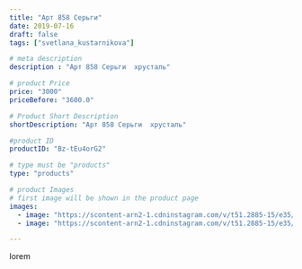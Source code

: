 ```yaml
---
title: "Арт 858 Серьги"
date: 2019-07-16
draft: false
tags: ["svetlana_kustarnikova"]

# meta description
description : "Арт 858 Серьги  хрусталь"

# product Price
price: "3000"
priceBefore: "3600.0"

# Product Short Description
shortDescription: "Арт 858 Серьги  хрусталь"

#product ID
productID: "Bz-tEu4orG2"

# type must be "products"
type: "products"

# product Images
# first image will be shown in the product page
images:
  - image: "https://scontent-arn2-1.cdninstagram.com/v/t51.2885-15/e35/p1080x1080/66907052_476438446518186_7662677416490978130_n.jpg?tp=1&_nc_ht=scontent-arn2-1.cdninstagram.com&_nc_cat=106&_nc_ohc=lPw-0BfVR6AAX_hdjnZ&oh=fbf1c648286d0abdb08515c23243388e&oe=606C71E9&ig_cache_key=MjA4OTMwNTUwNzg5OTczOTE0MQ%3D%3D.2"
  - image: "https://scontent-arn2-1.cdninstagram.com/v/t51.2885-15/e35/p1080x1080/65727448_144581169980767_7496514199487021142_n.jpg?tp=1&_nc_ht=scontent-arn2-1.cdninstagram.com&_nc_cat=107&_nc_ohc=Hz8nWeFzFPkAX--ywFJ&oh=547dcfa1ccc1fbc68ab4895954cafe19&oe=606B88FC&ig_cache_key=MjA4OTMwNTUwNzg5MTQ5MDU1OA%3D%3D.2"

---
```

lorem
